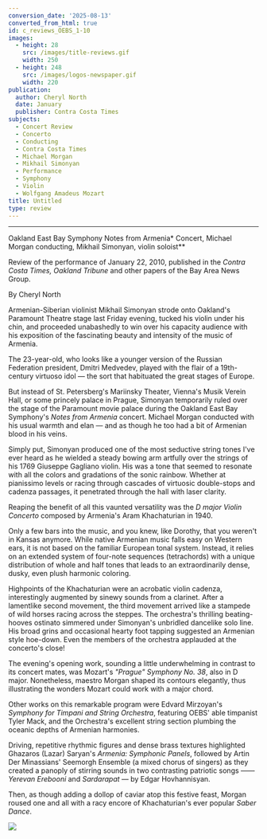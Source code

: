 ```yaml
---
conversion_date: '2025-08-13'
converted_from_html: true
id: c_reviews_OEBS_1-10
images:
  - height: 28
    src: /images/title-reviews.gif
    width: 250
  - height: 248
    src: /images/logos-newspaper.gif
    width: 220
publication:
  author: Cheryl North
  date: January
  publisher: Contra Costa Times
subjects:
  - Concert Review
  - Concerto
  - Conducting
  - Contra Costa Times
  - Michael Morgan
  - Mikhail Simonyan
  - Performance
  - Symphony
  - Violin
  - Wolfgang Amadeus Mozart
title: Untitled
type: review
---
```


***

Oakland East Bay Symphony
Notes from Armenia* Concert, Michael Morgan conducting,
Mikhail Simonyan, violin soloist**

Review of the performance of January 22, 2010, published in the *Contra Costa Times, Oakland Tribune* and other papers of the Bay Area News Group.

By Cheryl North

Armenian-Siberian violinist Mikhail Simonyan strode onto Oakland's Paramount Theatre stage last Friday evening, tucked his violin under his chin, and proceeded unabashedly to win over his capacity audience with his exposition of the fascinating beauty and intensity of the music of Armenia.

The 23-year-old, who looks like a younger version of the Russian Federation president, Dmitri Medvedev, played with the flair of a 19th-century virtuoso idol — the sort that habituated the great stages of Europe.

But instead of St. Petersberg's Mariinsky Theater, Vienna's Musik Verein Hall, or some princely palace in Prague, Simonyan temporarily ruled over the stage of the Paramount movie palace during the Oakland East Bay Symphony's *Notes from Armenia* concert. Michael Morgan conducted with his usual warmth and elan — and as though he too had a bit of Armenian blood in his veins.

Simply put, Simonyan produced one of the most seductive string tones I've ever heard as he wielded a steady bowing arm artfully over the strings of his 1769 Giuseppe Gagliano violin. His was a tone that seemed to resonate with all the colors and gradations of the sonic rainbow. Whether at pianissimo levels or racing through cascades of virtuosic double-stops and cadenza passages, it penetrated through the hall with laser clarity.

Reaping the benefit of all this vaunted versatility was the *D major Violin Concerto* composed by Armenia's Aram Khachaturian in 1940.

Only a few bars into the music, and you knew, like Dorothy, that you weren't in Kansas anymore. While native Armenian music falls easy on Western ears, it is not based on the familiar European tonal system. Instead, it relies on an extended system of four-note sequences (tetrachords) with a unique distribution of whole and half tones that leads to an extraordinarily dense, dusky, even plush harmonic coloring.

Highpoints of the Khachaturian were an acrobatic violin cadenza, interestingly augmented by sinewy sounds from a clarinet. After a lamentlike second movement, the third movement arrived like a stampede of wild horses racing across the steppes. The orchestra's thrilling beating-hooves ostinato simmered under Simonyan's unbridled dancelike solo line. His broad grins and occasional hearty foot tapping suggested an Armenian style hoe-down. Even the members of the orchestra applauded at the concerto's close!

The evening's opening work, sounding a little underwhelming in contrast to its concert mates, was Mozart's *"Prague" Symphony No. 38*, also in D major. Nonetheless, maestro Morgan shaped its contours elegantly, thus illustrating the wonders Mozart could work with a major chord.

Other works on this remarkable program were Edvard Mirzoyan's *Symphony for Timpani and String Orchestra*, featuring OEBS' able timpanist Tyler Mack, and the Orchestra's excellent string section plumbing the oceanic depths of Armenian harmonies.

Driving, repetitive rhythmic figures and dense brass textures highlighted Ghazaros (Lazar) Saryan's *Armenia: Symphonic Panels*, followed by Artin Der Minassians' Seemorgh Ensemble (a mixed chorus of singers) as they created a panoply of stirring sounds in two contrasting patriotic songs ——*Yerevan Erebooni* and *Sardarapat* — by Edgar Hovhannisyan.

Then, as though adding a dollop of caviar atop this festive feast, Morgan roused one and all with a racy encore of Khachaturian's ever popular *Saber Dance*.

![](/images/logos-newspaper.gif)

